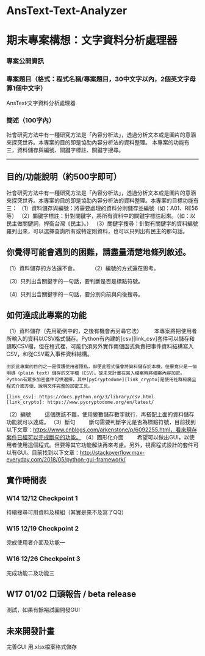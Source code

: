 # AnsText-Text-Analyzer
期末專案構想：文字資料分析處理器
==================


### 專案公開資訊

### 專案題目（格式：程式名稱/專案題目，30中文字以內，2個英文字母算1個中文字）
AnsText∕文字資料分析處理器

### 簡述（100字內）
社會研究方法中有一種研究方法是「內容分析法」，透過分析文本或是圖片的意涵來探究世界。本專案的目的即是協助內容分析法的資料整理。
本專案的功能有三，資料儲存與編號、關鍵字標註、關鍵字搜尋。

---
## 目的/功能說明（約500字即可）
社會研究方法中有一種研究方法是「內容分析法」，透過分析文本或是圖片的意涵來探究世界。本專案的目的即是協助內容分析法的資料整理。本專案的目標功能有三：
（1）資料儲存與編號：將需要處理的資料分則儲存並編號（如：A01、RE56等）
（2）關鍵字標註：針對關鍵字，將所有資料中的關鍵字標註起來。（如：以民主做關鍵詞，捍衛台灣《民主》。）
（3）關鍵字搜尋：針對有關鍵字的資料編號羅列出來，可以選擇查詢所有或特定則資料，也可以只列出有民主的那句話。

## 你覺得可能會遇到的困難，請盡量清楚地條列敘述。
（1）資料儲存的方法還不會。
　　
（2）編號的方式還在思考。

（3）只列出含關鍵字的一句話，要判斷是否是標點符號。

（4）只列出含關鍵字的一句話，要分別向前與向後搜尋。

## 如何達成此專案的功能

（1）資料儲存（先用範例中的，之後有機會再另尋它法）
　　本專案將把使用者所輸入的資料以CSV格式儲存。Python有內建的[csv][link_csv]套件可以儲存和讀取CSV檔，但在程式裡，可能仍須另外實作兩個函式負責把事件資料結構寫入CSV，和從CSV載入事件資料結構。

    由於此專案的目的之一是保護使用者隱私，即便此程式僅會將資料儲存於本機，但畢竟只是一個明碼（plain text）儲存的文字檔（CSV）。故未來計畫在寫入檔案時將檔案內容加密。Python有眾多加密套件可供選擇，其中[pyCryptodome][link_crypto]是使用社群較廣且程式介面方便、說明文件完整的加密工具。

    [link_csv]: https://docs.python.org/3/library/csv.html
    [link_crypto]: https://www.pycryptodome.org/en/latest/
    
（2）編號
　 　這個應該不難，使用變數儲存數字就行，再搭配上面的資料儲存功能就可以達成。
（3）斷句
　 　斷句需要判斷字元是否為標點符號，目前找到以下文章：https://www.cnblogs.com/arkenstone/p/6092255.html，看來現存套件已經可以完成斷句的功能。
（4）圖形化介面
　 　希望可以做出GUI，以使用者使用這個程式。但要等其它功能解決再來考慮。另外，視窗程式設計的套件可以有GUI。目前找到以下文章：http://stackoverflow.max-everyday.com/2018/05/python-gui-framework/    

## 實作時間表

### W14 12/12  Checkpoint 1
持續搜尋可用資料及模組（其實是來不及寫了QQ）
### W15 12/19  Checkpoint 2
完成使用者介面及功能一
### W16 12/26  Checkpoint 3
完成功能二及功能三
## W17 01/02  口頭報告 / beta release
測試，如果有餘裕試圖開發GUI
## 未來開發計畫
完善GUI
用.xlsx檔案格式儲存
